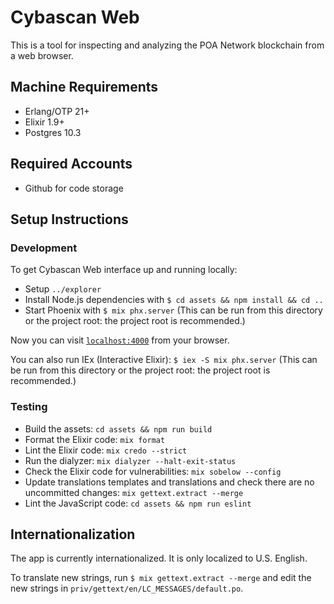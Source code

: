 # Cybascan Web

This is a tool for inspecting and analyzing the POA Network blockchain from a web browser.

## Machine Requirements

* Erlang/OTP 21+
* Elixir 1.9+
* Postgres 10.3

## Required Accounts

* Github for code storage

## Setup Instructions

### Development

To get Cybascan Web interface up and running locally:

* Setup `../explorer`
* Install Node.js dependencies with `$ cd assets && npm install && cd ..`
* Start Phoenix with `$ mix phx.server` (This can be run from this directory or the project root: the project root is recommended.)

Now you can visit [`localhost:4000`](http://localhost:4000) from your browser.

You can also run IEx (Interactive Elixir): `$ iex -S mix phx.server` (This can be run from this directory or the project root: the project root is recommended.)

### Testing

* Build the assets: `cd assets && npm run build`
* Format the Elixir code: `mix format`
* Lint the Elixir code: `mix credo --strict`
* Run the dialyzer: `mix dialyzer --halt-exit-status`
* Check the Elixir code for vulnerabilities: `mix sobelow --config`
* Update translations templates and translations and check there are no uncommitted changes: `mix gettext.extract --merge`
* Lint the JavaScript code: `cd assets && npm run eslint`

## Internationalization

The app is currently internationalized. It is only localized to U.S. English.

To translate new strings, run `$ mix gettext.extract --merge` and edit the new strings in `priv/gettext/en/LC_MESSAGES/default.po`.
